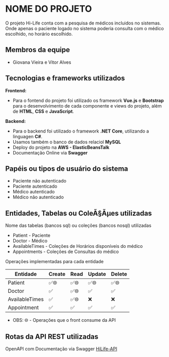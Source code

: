 # NOME DO PROJETO

O projeto Hi-Life conta com a pesquisa de médicos incluidos no sistemas. Onde 
apenas o paciente logado no sistema poderia consulta com o médico escolhido, no horário escolhido. 

## Membros da equipe

- Giovana Vieira e Vitor Alves

## Tecnologias e frameworks utilizados

**Frontend:**

- Para o fontend do projeto foi utilizado os framework **Vue.js** e **Bootstrap** para o desenvolvimento de cada componente e views do projeto, além de 
**HTML**, **CSS**  e **JavaScript**.

**Backend:**
- Para o backend foi utilizado o framework **.NET Core**, utilizando a linguagen **C#**.
- Usamos também o banco de dados relaciol **MySQL**
- Deploy do projeto na **AWS - ElasticBeansTalk**
- Documentação Online via **Swagger**
## Papéis ou tipos de usuário do sistema

- Paciente não autenticado 
- Paciente autenticado 
- Médico autenticado 
- Médico não autenticado

## Entidades, Tabelas ou ColeÃ§Ãµes utilizadas

Nome das tabelas (bancos sql) ou coleções (bancos nosql) utilizadas
- Patient - Paciente
- Doctor - Médico
- AvailableTimes - Coleções de Horários disponíveis do médico
- Appointments - Coleções de Consultas do médico


Operações implementadas para cada entidade

| Entidade| Create | Read | Update | Delete |
| --- | --- | --- | --- | --- |
| Patient | ✅🌐 |  ✅🌐  | ✅🌐 | ✅🌐 |
| Doctor | ✅ |  ✅🌐  |  ✅ | ✅ |
| AvailableTimes | ✅ |  ✅🌐  | ❌ | ❌ |
| Appointment | ✅ | ✅ | ✅ | ✅

- OBS: 🌐 - Operações que o front consume da API

## Rotas da API REST utilizadas

OpenAPI com Documentação via Swagger [HiLife-API](http://hilifeapi4-env.eba-9z5dxudh.us-east-1.elasticbeanstalk.com/swagger/index.html)